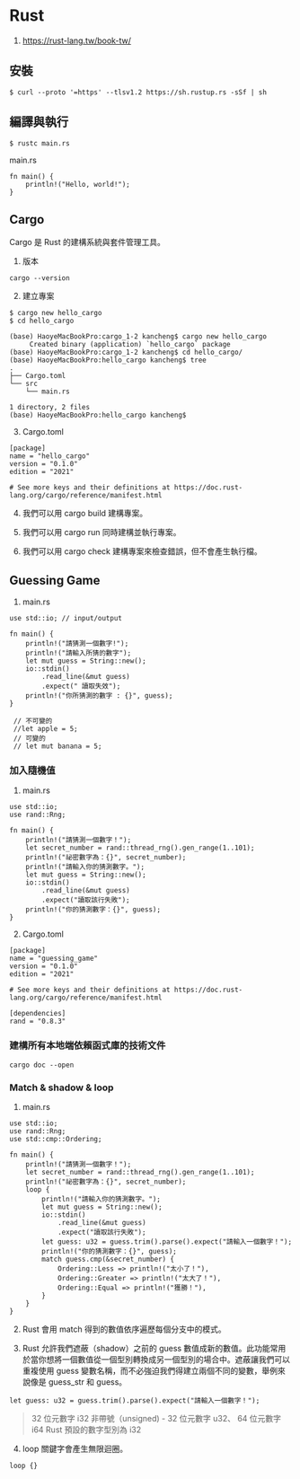 # Rust

1. https://rust-lang.tw/book-tw/

## 安裝

```
$ curl --proto '=https' --tlsv1.2 https://sh.rustup.rs -sSf | sh
```

## 編譯與執行


```
$ rustc main.rs
```

main.rs

```
fn main() {
    println!("Hello, world!");
}
```

## Cargo

Cargo 是 Rust 的建構系統與套件管理工具。

1. 版本

```
cargo --version
```

2. 建立專案

```
$ cargo new hello_cargo
$ cd hello_cargo
```


```
(base) HaoyeMacBookPro:cargo_1-2 kancheng$ cargo new hello_cargo
     Created binary (application) `hello_cargo` package
(base) HaoyeMacBookPro:cargo_1-2 kancheng$ cd hello_cargo/
(base) HaoyeMacBookPro:hello_cargo kancheng$ tree
.
├── Cargo.toml
└── src
    └── main.rs

1 directory, 2 files
(base) HaoyeMacBookPro:hello_cargo kancheng$ 

```

3. Cargo.toml

```
[package]
name = "hello_cargo"
version = "0.1.0"
edition = "2021"

# See more keys and their definitions at https://doc.rust-lang.org/cargo/reference/manifest.html
```

4. 我們可以用 cargo build 建構專案。

5. 我們可以用 cargo run 同時建構並執行專案。

6. 我們可以用 cargo check 建構專案來檢查錯誤，但不會產生執行檔。

## Guessing Game

1. main.rs

```
use std::io; // input/output

fn main() {
    println!("請猜測一個數字!");
    println!("請輸入所猜的數字");
    let mut guess = String::new();
    io::stdin()
        .read_line(&mut guess)
        .expect(" 讀取失效");
    println!("你所猜測的數字 : {}", guess);
}

 // 不可變的
 //let apple = 5;
 // 可變的
 // let mut banana = 5;

```

### 加入隨機值

1. main.rs

```
use std::io;
use rand::Rng;

fn main() {
    println!("請猜測一個數字！");
    let secret_number = rand::thread_rng().gen_range(1..101);
    println!("祕密數字為：{}", secret_number);
    println!("請輸入你的猜測數字。");
    let mut guess = String::new();
    io::stdin()
        .read_line(&mut guess)
        .expect("讀取該行失敗");
    println!("你的猜測數字：{}", guess);
}
```

2. Cargo.toml

```
[package]
name = "guessing_game"
version = "0.1.0"
edition = "2021"

# See more keys and their definitions at https://doc.rust-lang.org/cargo/reference/manifest.html

[dependencies]
rand = "0.8.3"
```

### 建構所有本地端依賴函式庫的技術文件

```
cargo doc --open
```

### Match & shadow & loop

1. main.rs

```
use std::io;
use rand::Rng;
use std::cmp::Ordering;

fn main() {
    println!("請猜測一個數字！");
    let secret_number = rand::thread_rng().gen_range(1..101);
    println!("祕密數字為：{}", secret_number);
    loop {    
        println!("請輸入你的猜測數字。");
        let mut guess = String::new();
        io::stdin()
            .read_line(&mut guess)
            .expect("讀取該行失敗");
        let guess: u32 = guess.trim().parse().expect("請輸入一個數字！");
        println!("你的猜測數字：{}", guess);
        match guess.cmp(&secret_number) {
            Ordering::Less => println!("太小了！"),
            Ordering::Greater => println!("太大了！"),
            Ordering::Equal => println!("獲勝！"),
        }        
    }
}
```

2. Rust 會用 match 得到的數值依序遍歷每個分支中的模式。

3. Rust 允許我們遮蔽（shadow）之前的 guess 數值成新的數值。此功能常用於當你想將一個數值從一個型別轉換成另一個型別的場合中。遮蔽讓我們可以重複使用 guess 變數名稱，而不必強迫我們得建立兩個不同的變數，舉例來說像是 guess_str 和 guess。

```
let guess: u32 = guess.trim().parse().expect("請輸入一個數字！");
```

> 32 位元數字 i32
> 非帶號（unsigned) - 32 位元數字 u32、
> 64 位元數字 i64
> Rust 預設的數字型別為 i32

4. loop 關鍵字會產生無限迴圈。

```
loop {}
```





